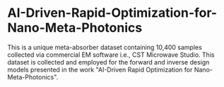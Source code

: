 # AI-Driven-Rapid-Optimization-for-Nano-Meta-Photonics
This is a unique meta-absorber dataset containing 10,400 samples collected via commercial EM software i.e., CST Microwave Studio.  This dataset is collected and employed for the forward and inverse design models presented in the work "AI-Driven Rapid Optimization for Nano-Meta-Photonics".
